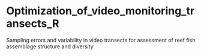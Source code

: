 # Optimization_of_video_monitoring_transects_R
Sampling errors and variability in video transects for assessment of reef fish assemblage structure and diversity
